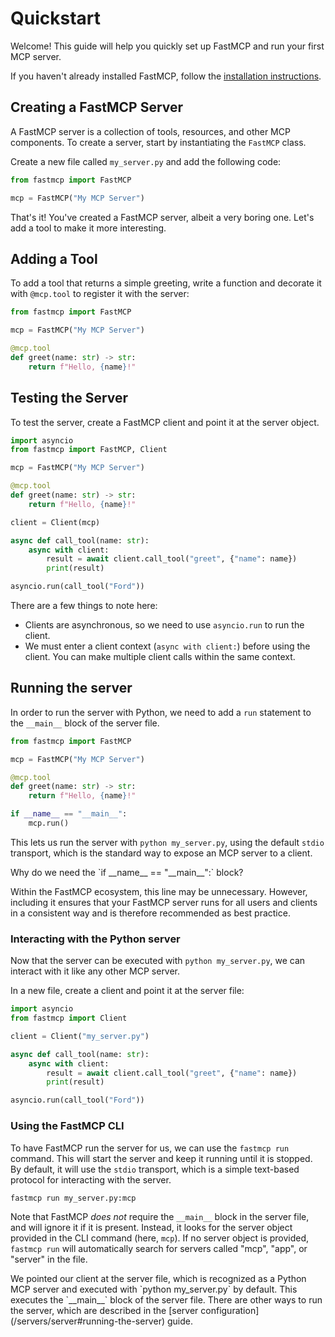 # Quickstart

Welcome! This guide will help you quickly set up FastMCP and run your first MCP server.

If you haven't already installed FastMCP, follow the [installation instructions](/getting-started/installation).

## Creating a FastMCP Server

A FastMCP server is a collection of tools, resources, and other MCP components. To create a server, start by instantiating the `FastMCP` class.

Create a new file called `my_server.py` and add the following code:

```python my_server.py
from fastmcp import FastMCP

mcp = FastMCP("My MCP Server")
```

That's it! You've created a FastMCP server, albeit a very boring one. Let's add a tool to make it more interesting.

## Adding a Tool

To add a tool that returns a simple greeting, write a function and decorate it with `@mcp.tool` to register it with the server:

```python my_server.py {5-7}
from fastmcp import FastMCP

mcp = FastMCP("My MCP Server")

@mcp.tool
def greet(name: str) -> str:
    return f"Hello, {name}!"
```

## Testing the Server

To test the server, create a FastMCP client and point it at the server object.

```python my_server.py {1-2, 10-17}
import asyncio
from fastmcp import FastMCP, Client

mcp = FastMCP("My MCP Server")

@mcp.tool
def greet(name: str) -> str:
    return f"Hello, {name}!"

client = Client(mcp)

async def call_tool(name: str):
    async with client:
        result = await client.call_tool("greet", {"name": name})
        print(result)

asyncio.run(call_tool("Ford"))
```

There are a few things to note here:

* Clients are asynchronous, so we need to use `asyncio.run` to run the client.
* We must enter a client context (`async with client:`) before using the client. You can make multiple client calls within the same context.

## Running the server

In order to run the server with Python, we need to add a `run` statement to the `__main__` block of the server file.

```python my_server.py {9-10}
from fastmcp import FastMCP

mcp = FastMCP("My MCP Server")

@mcp.tool
def greet(name: str) -> str:
    return f"Hello, {name}!"

if __name__ == "__main__":
    mcp.run()
```

This lets us run the server with `python my_server.py`, using the default `stdio` transport, which is the standard way to expose an MCP server to a client.

<Tip>
  Why do we need the `if __name__ == "__main__":` block?

  Within the FastMCP ecosystem, this line may be unnecessary. However, including it ensures that your FastMCP server runs for all users and clients in a consistent way and is therefore recommended as best practice.
</Tip>

### Interacting with the Python server

Now that the server can be executed with `python my_server.py`, we can interact with it like any other MCP server.

In a new file, create a client and point it at the server file:

```python my_client.py
import asyncio
from fastmcp import Client

client = Client("my_server.py")

async def call_tool(name: str):
    async with client:
        result = await client.call_tool("greet", {"name": name})
        print(result)

asyncio.run(call_tool("Ford"))
```

### Using the FastMCP CLI

To have FastMCP run the server for us, we can use the `fastmcp run` command. This will start the server and keep it running until it is stopped. By default, it will use the `stdio` transport, which is a simple text-based protocol for interacting with the server.

```bash
fastmcp run my_server.py:mcp
```

Note that FastMCP *does not* require the `__main__` block in the server file, and will ignore it if it is present. Instead, it looks for the server object provided in the CLI command (here, `mcp`). If no server object is provided, `fastmcp run` will automatically search for servers called "mcp", "app", or "server" in the file.

<Tip>
  We pointed our client at the server file, which is recognized as a Python MCP server and executed with `python my_server.py` by default. This executes the `__main__` block of the server file. There are other ways to run the server, which are described in the [server configuration](/servers/server#running-the-server) guide.
</Tip>